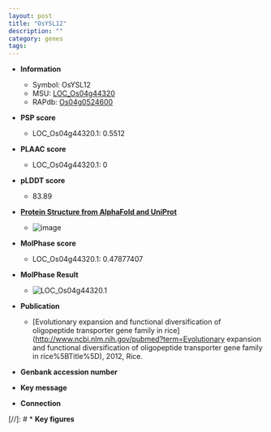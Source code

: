 ```yaml
---
layout: post
title: "OsYSL12"
description: ""
category: genes
tags: 
---
```


* **Information**  
    + Symbol: OsYSL12  
    + MSU: [LOC_Os04g44320](http://rice.plantbiology.msu.edu/cgi-bin/ORF_infopage.cgi?orf=LOC_Os04g44320)  
    + RAPdb: [Os04g0524600](http://rapdb.dna.affrc.go.jp/viewer/gbrowse_details/irgsp1?name=Os04g0524600)  

* **PSP score**  
    + LOC_Os04g44320.1: 0.5512 

* **PLAAC score**  
    + LOC_Os04g44320.1: 0 

* **pLDDT score**
    + 83.89

* **[Protein Structure from AlphaFold and UniProt](https://www.uniprot.org/uniprotkb/Q5JQD7/entry#structure)**
    + ![image](https://ricepsp.github.io/images/Q5/AF-Q5JQD7-F1.png)

* **MolPhase score**
    + LOC_Os04g44320.1: 0.47877407

* **MolPhase Result**
    + ![LOC_Os04g44320.1](https://304243504.github.io/Pictures/LOC_Os04g/LOC_Os04g44320.1.png)

* **Publication**  
    + [Evolutionary expansion and functional diversification of oligopeptide transporter gene family in rice](http://www.ncbi.nlm.nih.gov/pubmed?term=Evolutionary expansion and functional diversification of oligopeptide transporter gene family in rice%5BTitle%5D), 2012, Rice.

* **Genbank accession number**  

* **Key message**  

* **Connection**  

[//]: # * **Key figures**  


